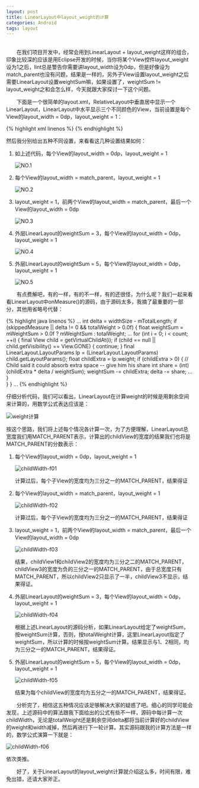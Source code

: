 ```yaml
---
layout: post
title: LinearLayout中layout_weight的计算
categories: Android
tags: layout
---
```

<br>
&emsp;&emsp;在我们项目开发中，经常会用到LinearLayout + layout_weight这样的组合，印象比较深的应该是用Eclipse开发的时候，当你将某个View控件layout_weight设为1之后，lint总是警告你需要讲layout_width设为0dp，但是好像设为match_parent也没有问题，结果是一样的，另外子View设置layout_weight之后需要LinearLayout设置weightSum嘛，如果设置了，weightSum != layout_weight之和会怎么样，今天就跟大家探讨一下这个问题。

&emsp;&emsp;下面是一个很简单的layout.xml，RelativeLayout中垂直居中显示一个LinearLayout，LinearLayout中水平显示三个不同颜色的View，当前设置是每个View的layout_width = 0dp，layout_weight = 1：

{% highlight xml linenos %}
<RelativeLayout
    xmlns:android="http://schemas.android.com/apk/res/android"
    xmlns:tools="http://schemas.android.com/tools"
    android:layout_width="match_parent"
    android:layout_height="match_parent"
    tools:context=".MainActivity">
    <LinearLayout
        android:layout_width="match_parent"
        android:layout_height="wrap_content"
        android:layout_centerVertical="true"
        android:orientation="horizontal">
        <View
            android:layout_width="0dp"
            android:layout_height="50dp"
            android:layout_weight="1"
            android:background="@color/orange"/>
        <View
            android:layout_width="0dp"
            android:layout_height="50dp"
            android:layout_weight="1"
            android:background="@color/blue"/>
        <View
            android:layout_width="0dp"
            android:layout_height="50dp"
            android:layout_weight="1"
            android:background="@color/dark"/>
    </LinearLayout>
</RelativeLayout>
{% endhighlight %}

然后我分别给出五种不同设置，来看看这几种设置结果如何：

1. 如上述代码，每个View的layout_width = 0dp，layout_weight = 1

    ![NO.1](/images/layout_weight-s01.png)

2. 每个View的layout_width = match_parent，layout_weight = 1

    ![NO.2](/images/layout_weight-s02.png)

3. layout_weight = 1，前两个View的layout_width = match_parent，最后一个View的layout_width = 0dp

    ![NO.3](/images/layout_weight-s03.png)

4. 外层LinearLayout的weightSum = 3，每个View的layout_width = 0dp，layout_weight = 1

    ![NO.4](/images/layout_weight-s04.png) 

5. 外层LinearLayout的weightSum = 5，每个View的layout_width = 0dp，layout_weight = 1

    ![NO.5](/images/layout_weight-s05.png)
    
&emsp;&emsp;有点费解吧，有的一样，有的不一样，有的还很怪，为什么呢？我们一起来看看LinearLayout中onMeasure()的源码，由于源码太多，我摘了最重要的一部分，其他用省略号代替：

{% highlight java linenos %}
...
int delta = widthSize - mTotalLength;
if (skippedMeasure || delta != 0 && totalWeight > 0.0f) {
  float weightSum = mWeightSum > 0.0f ? mWeightSum : totalWeight;
  ...
  for (int i = 0; i < count; ++i) {
    final View child = getVirtualChildAt(i);
    if (child == null || child.getVisibility() == View.GONE) {
      continue;
    }
    final LinearLayout.LayoutParams lp = (LinearLayout.LayoutParams) child.getLayoutParams();
    float childExtra = lp.weight;
    if (childExtra > 0) {
      // Child said it could absorb extra space -- give him his share
      int share = (int) (childExtra * delta / weightSum);
      weightSum -= childExtra;
      delta -= share;
      ...
    }   
  }
}
...
{% endhighlight %}

仔细分析代码，我们可以看出，LinearLayout在计算weight的时候是用剩余空间来计算的，用数学公式表达应该是：

![weight计算](/images/linearlayout_weight_cal.png)

按这个思路，我们将上述每个情况各计算一次，为了方便理解，LinearLayout总宽度我们用MATCH_PARENT表示，计算出的childView的宽度的结果我们也将是MATCH_PARENT的分数表示：

1. 每个View的layout_width = 0dp，layout_weight = 1

    ![childWidth-f01](/images/linearlayout_weight_cal_f01.png)
    
    计算过后，每个子View的宽度均为三分之一的MATCH_PARENT，结果得证
    
2. 每个View的layout_width = match_parent，layout_weight = 1

    ![childWidth-f02](/images/linearlayout_weight_cal_f02.png)
 
    计算过后，每个子View的宽度均为三分之一的MATCH_PARENT，结果得证
    
3. layout_weight = 1，前两个View的layout_width = match_parent，最后一个View的layout_width = 0dp

    ![childWidth-f03](/images/linearlayout_weight_cal_f03.png)
    
    结果，childView1和childView2的宽度均为三分之二的MATCH_PARENT，childView3的宽度为负的三分之一的MATCH_PARENT，由于总宽度只有MATCH_PARENT，所以childView2只显示了一半，childView3不显示，结果得证。
    
4. 外层LinearLayout的weightSum = 3，每个View的layout_width = 0dp，layout_weight = 1

    ![childWidth-f04](/images/linearlayout_weight_cal_f04.png)
    
    根据上述LinearLayout的源码分析，如果LinearLayout给定了weightSum，按weightSum计算，否则，按totalWeight计算，这里LinearLayout指定了weightSum，所以计算的时候按weightSum计算。结果显示与1、2相同，均为三分之一的MATCH_PARENT，结果得证。
    
5. 外层LinearLayout的weightSum = 5，每个View的layout_width = 0dp，layout_weight = 1

    ![childWidth-f05](/images/linearlayout_weight_cal_f05.png)
    
    结果为每个childView的宽度均为五分之一的MATCH_PARENT，结果得证。
    
&emsp;&emsp;分析完了，相信这五种情况应该足够解决大家的疑惑了吧。细心的同学可能会发现，上述源码中的算法跟我下面给出的公式有些不一样，源码中每计算一次childWidth，无论是totalWeight还是剩余空间delta都将当前计算好的childView的weight和width减掉，然后再进行下一轮计算。其实源码跟我的计算方法是一样的，数学公式演算一下就是：

![childWidth-f06](/images/linearlayout_weight_cal_f06.png)

依次类推。

&emsp;&emsp;好了，关于LinearLayout的layout_weight计算就介绍这么多，时间有限，难免出错，还请大家斧正。
 





